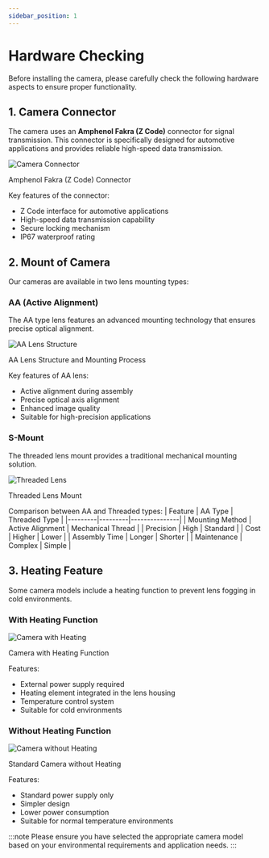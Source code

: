```yaml
---
sidebar_position: 1
---
```


# Hardware Checking

Before installing the camera, please carefully check the following hardware aspects to ensure proper functionality.

## 1. Camera Connector

The camera uses an **Amphenol Fakra (Z Code)** connector for signal transmission. This connector is specifically designed for automotive applications and provides reliable high-speed data transmission.

<div style={{textAlign: 'center', margin: '20px 0'}}>
  <img src="/img/camera-connector.png" alt="Camera Connector" style={{maxWidth: '80%', height: 'auto'}} />
  <p style={{color: '#666', fontSize: '0.9em'}}>Amphenol Fakra (Z Code) Connector</p>
</div>

Key features of the connector:
- Z Code interface for automotive applications
- High-speed data transmission capability
- Secure locking mechanism
- IP67 waterproof rating

## 2. Mount of Camera

Our cameras are available in two lens mounting types:

### AA (Active Alignment) 
The AA type lens features an advanced mounting technology that ensures precise optical alignment.

<div style={{textAlign: 'center', margin: '20px 0'}}>
  <img src="/img/aa-lens.png" alt="AA Lens Structure" style={{maxWidth: '80%', height: 'auto'}} />
  <p style={{color: '#666', fontSize: '0.9em'}}>AA Lens Structure and Mounting Process</p>
</div>

Key features of AA lens:
- Active alignment during assembly
- Precise optical axis alignment
- Enhanced image quality
- Suitable for high-precision applications

### S-Mount
The threaded lens mount provides a traditional mechanical mounting solution.

<div style={{textAlign: 'center', margin: '20px 0'}}>
  <img src="/img/S-Mount.png" alt="Threaded Lens" style={{maxWidth: '80%', height: 'auto'}} />
  <p style={{color: '#666', fontSize: '0.9em'}}>Threaded Lens Mount</p>
</div>

Comparison between AA and Threaded types:
| Feature | AA Type | Threaded Type |
|---------|---------|---------------|
| Mounting Method | Active Alignment | Mechanical Thread |
| Precision | High | Standard |
| Cost | Higher | Lower |
| Assembly Time | Longer | Shorter |
| Maintenance | Complex | Simple |

## 3. Heating Feature

Some camera models include a heating function to prevent lens fogging in cold environments.

### With Heating Function
<div style={{textAlign: 'center', margin: '20px 0'}}>
  <img src="/img/camera-with-heating.png" alt="Camera with Heating" style={{maxWidth: '80%', height: 'auto'}} />
  <p style={{color: '#666', fontSize: '0.9em'}}>Camera with Heating Function</p>
</div>

Features:
- External power supply required
- Heating element integrated in the lens housing
- Temperature control system
- Suitable for cold environments

### Without Heating Function
<div style={{textAlign: 'center', margin: '20px 0'}}>
  <img src="/img/camera-without-heating.png" alt="Camera without Heating" style={{maxWidth: '80%', height: 'auto'}} />
  <p style={{color: '#666', fontSize: '0.9em'}}>Standard Camera without Heating</p>
</div>

Features:
- Standard power supply only
- Simpler design
- Lower power consumption
- Suitable for normal temperature environments

:::note
Please ensure you have selected the appropriate camera model based on your environmental requirements and application needs.
:::

